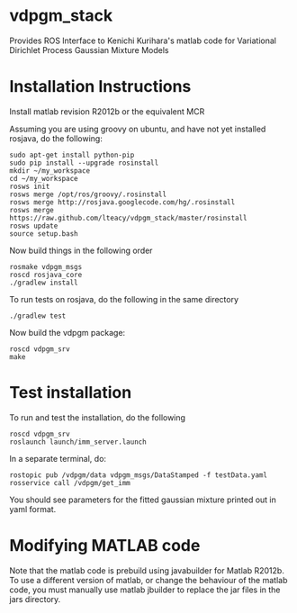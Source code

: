 vdpgm_stack
===========

Provides ROS Interface to Kenichi Kurihara's matlab code for Variational Dirichlet Process Gaussian Mixture Models

Installation Instructions
=========================
Install matlab revision R2012b or the equivalent MCR

Assuming you are using groovy on ubuntu, and have not yet installed rosjava, do the following:

    sudo apt-get install python-pip
    sudo pip install --upgrade rosinstall
    mkdir ~/my_workspace
    cd ~/my_workspace
    rosws init
    rosws merge /opt/ros/groovy/.rosinstall
    rosws merge http://rosjava.googlecode.com/hg/.rosinstall
    rosws merge https://raw.github.com/lteacy/vdpgm_stack/master/rosinstall
    rosws update
    source setup.bash

Now build things in the following order

    rosmake vdpgm_msgs
    roscd rosjava_core
    ./gradlew install

To run tests on rosjava, do the following in the same directory

    ./gradlew test

Now build the vdpgm package:

    roscd vdpgm_srv
    make

Test installation
=================
To run and test the installation, do the following

    roscd vdpgm_srv
    roslaunch launch/imm_server.launch
    
In a separate terminal, do:

    rostopic pub /vdpgm/data vdpgm_msgs/DataStamped -f testData.yaml
    rosservice call /vdpgm/get_imm

You should see parameters for the fitted gaussian mixture printed out in yaml format.

Modifying MATLAB code
=====================
Note that the matlab code is prebuild using javabuilder for Matlab R2012b.
To use a different version of matlab, or change the behaviour of the matlab code, you must manually use matlab jbuilder
to replace the jar files in the jars directory.


